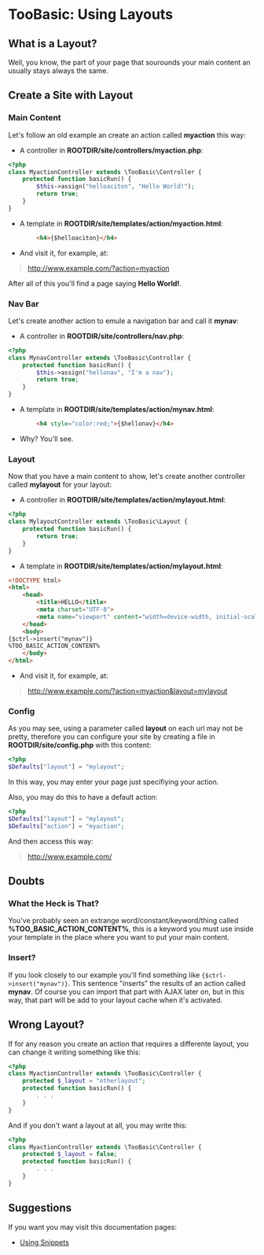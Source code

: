 # TooBasic: Using Layouts
## What is a Layout?
Well, you know, the part of your page that sourounds your main content an usually stays always the same.
## Create a Site with Layout
### Main Content
Let's follow an old example an create an action called __myaction__ this way:

* A controller in __ROOTDIR/site/controllers/myaction.php__:
```php
<?php
class MyactionController extends \TooBasic\Controller {
	protected function basicRun() {
		$this->assign("helloaciton", "Hello World!");
		return true;
	}
}
```
* A template in __ROOTDIR/site/templates/action/myaction.html__:
```html
        <h4>{$helloaciton}</h4>
```
* And visit it, for example, at:
> http://www.example.com/?action=myaction

After all of this you'll find a page saying __Hello World!__.
### Nav Bar
Let's create another action to emule a navigation bar and call it __mynav__:

* A controller in __ROOTDIR/site/controllers/nav.php__:
```php
<?php
class MynavController extends \TooBasic\Controller {
	protected function basicRun() {
		$this->assign("hellonav", "I'm a nav");
		return true;
	}
}
```
* A template in __ROOTDIR/site/templates/action/mynav.html__:
```html
        <h4 style="color:red;">{$hellonav}</h4>
```
* Why? You'll see.

### Layout
Now that you have a main content to show, let's create another controller called __mylayout__ for your layout:

* A controller in __ROOTDIR/site/templates/action/mylayout.html__:
```php
<?php
class MylayoutController extends \TooBasic\Layout {
	protected function basicRun() {
		return true;
	}
}
```
* A template in __ROOTDIR/site/templates/action/mylayout.html__:
```html
<!DOCTYPE html>
<html>
    <head>
        <title>HELLO</title>
		<meta charset="UTF-8">
		<meta name="viewport" content="width=device-width, initial-scale=1.0">
    </head>
    <body>
{$ctrl->insert("mynav")}
%TOO_BASIC_ACTION_CONTENT%
    </body>
</html>
```
* And visit it, for example, at:
> http://www.example.com/?action=myaction&layout=mylayout

### Config
As you may see, using a parameter called __layout__ on each url may not be pretty, therefore you can configure your site by creating a file in __ROOTDIR/site/config.php__ with this content:
```php
<?php
$Defaults["layout"] = "mylayout";
```
In this way, you may enter your page just specifiying your action.

Also, you may do this to have a default action:
```php
<?php
$Defaults["layout"] = "mylayout";
$Defaults["action"] = "myaction";
```
And then access this way:
> http://www.example.com/

## Doubts
### What the Heck is That?
You've probably seen an extrange word/constant/keyword/thing called __%TOO_BASIC_ACTION_CONTENT%__, this is a keyword you must use inside your template in the place where you want to put your main content.
### Insert?
If you look closely to our example you'll find something like `{$ctrl->insert("mynav")}`. This sentence "inserts" the results of an action called __mynav__. Of course you can import that part with AJAX later on, but in this way, that part will be add to your layout cache when it's activated.

## Wrong Layout?
If for any reason you create an action that requires a differente layout, you can change it writing something like this:
```php
<?php
class MyactionController extends \TooBasic\Controller {
	protected $_layout = "otherlayout";
	protected function basicRun() {
		. . .
	}
}
```
And if you don't want a layout at all, you may write this:
```php
<?php
class MyactionController extends \TooBasic\Controller {
	protected $_layout = false;
	protected function basicRun() {
		. . .
	}
}
```

## Suggestions
If you want you may visit this documentation pages:

* [Using Snippets](usesnippets.md)
